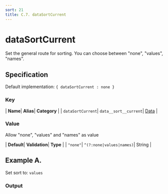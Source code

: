 ```yaml
---
sort: 21
title: C.7. dataSortCurrent
---
```

# dataSortCurrent

Set the general route for sorting. You can choose between "none", "values", "names".


## Specification

Default implementation: ```{ dataSortCurrent : none }```

### Key

| **Name**| **Alias**| **Category** |
| ```dataSortCurrent```| ```data__sort__current```| [Data](../options/#data) |

### Value

Allow "none", "values" and "names" as value

| **Default**| **Validation**| **Type** |
| ```"none"```| ```^(?:none|values|names)```| String |



## Example A.

Set sort to: ```values```

### Output

  <div id="a">
      <script> 
          d3.statosio( 
    file, 
    "domain", 
    [ "mobile" ], 
    { "self" : "values", "view__dom_id" : "a" }
)

      </script>
  </div>

Open output in a [blank window](../sources/dataSortCurrent--example-a.html){:target="_self"}. 
Download examples [as zip](../sources/dataSortCurrent.zip){:target="_blank"}. 

### Parameters

This dataset shows the mobile google pagerank performance score for a certain website.

| | **Value** | **Type** |
|------:|:------|:------|
| **Source** | ["../data/1-json-durstexpress.json"](../data/1-json-durstexpress.json) | String |
| **X** | ```"domain"``` | String |
| **Y** | ```[ "mobile" ]``` | Array |
| **Options** | ```{ "self" : "values" }``` | Object |


### Source Code

* Invoke Function

```javascript
d3.statosio( 
    file, 
    "domain", 
    [ "mobile" ], 
    { "self" : "values" }
)
```

* HTML Implementation

```html
<!DOCTYPE html>
<head>
    <title>d3.statosio - dataSortCurrent</title>
    <meta content="text/html;charset=utf-8" http-equiv="Content-Type">
    <meta content="utf-8" http-equiv="encoding">
    <script src="https://cdnjs.cloudflare.com/ajax/libs/d3/6.2.0/d3.js"></script>
    <script src="../libs/statosio.js"></script>
</head>
<body>
    <script>
        d3.json( "../data/1-json-durstexpress.json" )
            .then( ( file ) => {
                d3.statosio( 
                    file, 
                    "domain", 
                    [ "mobile" ], 
                    { "self" : "values" }
                )
                h = document.createElement("a")
                h.setAttribute("href", "../options/data__sort__current.html#example-a")
                h.innerText = "BACK"
                document.body.append(h)
            } )
    </script>
    <div style="display:none;">Set sort to: ```values```</div>
</body>
```
## Example B.

Set sort to: ```names```

### Output

  <div id="b">
      <script> 
          d3.statosio( 
    file, 
    "domain", 
    [ "mobile" ], 
    { "self" : "names", "view__dom_id" : "b" }
)

      </script>
  </div>

Open output in a [blank window](../sources/dataSortCurrent--example-b.html){:target="_self"}. 
Download examples [as zip](../sources/dataSortCurrent.zip){:target="_blank"}. 

### Parameters

This dataset shows the mobile google pagerank performance score for a certain website.

| | **Value** | **Type** |
|------:|:------|:------|
| **Source** | ["../data/1-json-durstexpress.json"](../data/1-json-durstexpress.json) | String |
| **X** | ```"domain"``` | String |
| **Y** | ```[ "mobile" ]``` | Array |
| **Options** | ```{ "self" : "names" }``` | Object |


### Source Code

* Invoke Function

```javascript
d3.statosio( 
    file, 
    "domain", 
    [ "mobile" ], 
    { "self" : "names" }
)
```

* HTML Implementation

```html
<!DOCTYPE html>
<head>
    <title>d3.statosio - dataSortCurrent</title>
    <meta content="text/html;charset=utf-8" http-equiv="Content-Type">
    <meta content="utf-8" http-equiv="encoding">
    <script src="https://cdnjs.cloudflare.com/ajax/libs/d3/6.2.0/d3.js"></script>
    <script src="../libs/statosio.js"></script>
</head>
<body>
    <script>
        d3.json( "../data/1-json-durstexpress.json" )
            .then( ( file ) => {
                d3.statosio( 
                    file, 
                    "domain", 
                    [ "mobile" ], 
                    { "self" : "names" }
                )
                h = document.createElement("a")
                h.setAttribute("href", "../options/data__sort__current.html#example-b")
                h.innerText = "BACK"
                document.body.append(h)
            } )
    </script>
    <div style="display:none;">Set sort to: ```names```</div>
</body>
```
